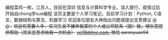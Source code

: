 编程菜鸡一枚，江苏人，目前在深圳
信息与计算科学专业，误入银行，疫情过后开始自chong学xue编程
该页主要是个人学习笔记，目前学习计划：Python, C语言，数据结构与算法，机器学习
欢迎各位朋友大神指出问题或提出宝贵建议 @ @~ 
~~欢迎有需要人手、实习生且不嫌弃我菜的个人或公司联系（面）我，很乐意提供帮助（其实是恳求给我一次机会）~~
~~ycl18@live.com, 微信 aaronyuan94~~
